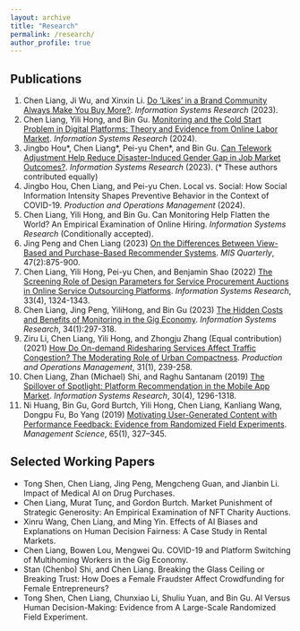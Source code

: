 ```yaml
---
layout: archive
title: "Research"
permalink: /research/
author_profile: true
---
```



## Publications

1.  Chen Liang, Ji Wu, and Xinxin Li. [Do ‘Likes’ in a Brand Community Always Make You Buy More?](https://doi.org/10.1287/isre.2022.0008). *Information Systems Research* (2023).
2.  Chen Liang, Yili Hong, and Bin Gu. [Monitoring and the Cold Start Problem in Digital Platforms: Theory and Evidence from Online Labor Market](https://doi.org/10.1287/isre.2021.0146). *Information Systems Research* (2024).
3.  Jingbo Hou\*, Chen Liang\*, Pei-yu Chen\*, and Bin Gu. [Can Telework Adjustment Help Reduce Disaster-Induced Gender Gap in Job Market Outcomes?](https://pubsonline.informs.org/doi/10.1287/isre.2023.0241). *Information Systems Research* (2023). (* These authors contributed equally)
4.  Jingbo Hou, Chen Liang, and Pei-yu Chen. Local vs. Social: How Social Information Intensity Shapes Preventive Behavior in the Context of COVID-19. *Production and Operations Management* (2024).
5.  Chen Liang, Yili Hong, and Bin Gu. Can Monitoring Help Flatten the World? An Empirical Examination of Online Hiring. *Information Systems Research* (Conditionally accepted).
6.  Jing Peng and Chen Liang (2023) [On the Differences Between View-Based and Purchase-Based Recommender Systems](https://misq.umn.edu/on-the-differences-between-view-based-and-purchase-based-recommender-systems.html). *MIS Quarterly*, 47(2):875-900.
7.  Chen Liang, Yili Hong, Pei-yu Chen, and Benjamin Shao (2022) [The Screening Role of Design Parameters for Service Procurement Auctions in Online Service Outsourcing Platforms](https://pubsonline.informs.org/doi/abs/10.1287/isre.2022.1168). *Information Systems Research*, 33(4), 1324-1343.
8.  Chen Liang, Jing Peng, YiliHong, and Bin Gu (2023) [The Hidden Costs and Benefits of Monitoring in the Gig Economy](https://pubsonline.informs.org/doi/10.1287/isre.2022.1130). *Information Systems Research*, 34(1):297-318.
9.  Ziru Li, Chen Liang, Yili Hong, and Zhongju Zhang (Equal contribution)(2021) [How Do On-demand Ridesharing Services Affect Traffic Congestion? The Moderating Role of Urban Compactness](https://onlinelibrary.wiley.com/doi/10.1111/poms.13530). *Production and Operations Management*, 31(1), 239-258.
10.  Chen Liang, Zhan (Michael) Shi, and Raghu Santanam (2019) [The Spillover of Spotlight: Platform Recommendation in the Mobile App Market](https://pubsonline.informs.org/doi/10.1287/isre.2019.0863). *Information Systems Research*, 30(4), 1296-1318.
11.  Ni Huang, Bin Gu, Gord Burtch, Yili Hong, Chen Liang, Kanliang Wang, Dongpu Fu, Bo Yang (2019) [Motivating User-Generated Content with Performance Feedback: Evidence from Randomized Field Experiments](https://pubsonline.informs.org/doi/10.1287/mnsc.2017.2944). *Management Science*, 65(1), 327–345.

## Selected Working Papers

-   Tong Shen, Chen Liang, Jing Peng, Mengcheng Guan, and Jianbin Li. Impact of Medical AI on Drug Purchases. 
-   Chen Liang, Murat Tunç, and Gordon Burtch. Market Punishment of Strategic Generosity: An Empirical Examination of NFT Charity Auctions.
-   Xinru Wang, Chen Liang, and Ming Yin. Effects of AI Biases and Explanations on Human Decision Fairness: A Case Study in Rental Markets.
-   Chen Liang, Bowen Lou, Mengwei Qu. COVID-19 and Platform Switching of Multihoming Workers in the Gig Economy.
-   Stan (Chenbo) Shi, and Chen Liang. Breaking the Glass Ceiling or Breaking Trust: How Does a Female Fraudster Affect Crowdfunding for Female Entrepreneurs?
-   Tong Shen, Chen Liang, Chunxiao Li, Shuliu Yuan, and Bin Gu. AI Versus Human Decision-Making: Evidence from A Large-Scale Randomized Field Experiment.

